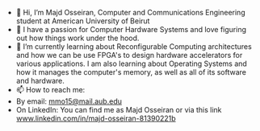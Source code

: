 - 👋 Hi, I’m Majd Osseiran, Computer and Communications Engineering student at American University of Beirut
- 👀 I have a passion for Computer Hardware Systems and love figuring out how things work under the hood.
- 🌱 I’m currently learning about Reconfigurable Computing architectures and how we can be use FPGA's to design hardware accelerators for various applications.
I am also learning about Operating Systems and how it manages the computer's memory, as well as all of its software and hardware.
- 📫 How to reach me:
- By email: mmo15@mail.aub.edu
- On LinkedIn: You can find me as Majd Osseiran or via this link www.linkedin.com/in/majd-osseiran-81390221b

<!---
majdoss/majdoss is a ✨ special ✨ repository because its `README.md` (this file) appears on your GitHub profile.
You can click the Preview link to take a look at your changes.
--->
